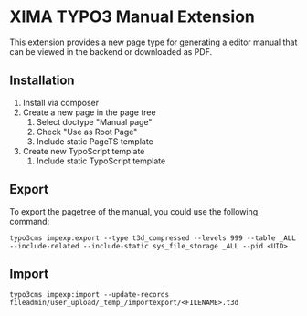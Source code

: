 # XIMA TYPO3 Manual Extension

This extension provides a new page type for generating a editor manual that can be viewed in the backend or downloaded as PDF.

## Installation

1. Install via composer
2. Create a new page in the page tree
   1. Select doctype "Manual page"
   2. Check "Use as Root Page"
   3. Include static PageTS template
3. Create new TypoScript template
   1. Include static TypoScript template


## Export

To export the pagetree of the manual, you could use the following command:

```
typo3cms impexp:export --type t3d_compressed --levels 999 --table _ALL --include-related --include-static sys_file_storage _ALL --pid <UID>
```

## Import

```
typo3cms impexp:import --update-records  fileadmin/user_upload/_temp_/importexport/<FILENAME>.t3d
```
